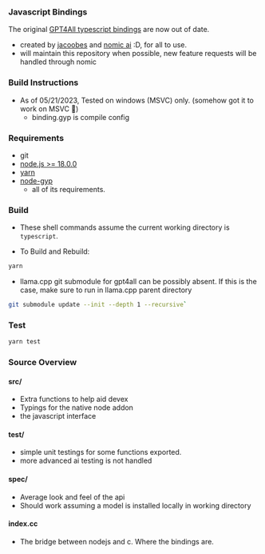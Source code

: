 ### Javascript Bindings
The original [GPT4All typescript bindings](https://github.com/nomic-ai/gpt4all-ts) are now out of date.

- created by [jacoobes](https://github.com/jacoobes) and [nomic ai](https://home.nomic.ai) :D, for all to use.
- will maintain this repository when possible, new feature requests will be handled through nomic

### Build Instructions

- As of 05/21/2023, Tested on windows (MSVC) only. (somehow got it to work on MSVC 🤯)
    - binding.gyp is compile config

### Requirements
- git
- [node.js >= 18.0.0](https://nodejs.org/en)
- [yarn](https://yarnpkg.com/)
- [node-gyp](https://github.com/nodejs/node-gyp)
    - all of its requirements.

### Build
- These shell commands assume the current working directory is `typescript`.

- To Build and Rebuild: 
 ```sh
 yarn
 ```
 - llama.cpp git submodule for gpt4all can be possibly absent. If this is the case, make sure to run in llama.cpp parent directory
 ```sh
git submodule update --init --depth 1 --recursive`
 ```
### Test
```sh
yarn test
```
### Source Overview

#### src/
- Extra functions to help aid devex
- Typings for the native node addon
- the javascript interface

#### test/
- simple unit testings for some functions exported.
- more advanced ai testing is not handled 

#### spec/
- Average look and feel of the api
- Should work assuming a model is installed locally in working directory

#### index.cc
- The bridge between nodejs and c. Where the bindings are.


